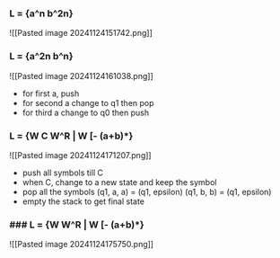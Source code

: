 ### L = {a^n b^2n}
![[Pasted image 20241124151742.png]]

### L = {a^2n b^n}
![[Pasted image 20241124161038.png]]

- for first a, push
- for second a change to q1 then pop
- for third a change to q0 then push


### L = {W C W^R | W [- (a+b)*}
![[Pasted image 20241124171207.png]]

- push all symbols till C
- when C, change to a new state and keep the symbol
- pop all the symbols (q1, a, a) = (q1, epsilon) (q1, b, b) = (q1, epsilon)
- empty the stack to get final state

### ### L = {W W^R | W [- (a+b)*}

![[Pasted image 20241124175750.png]]
